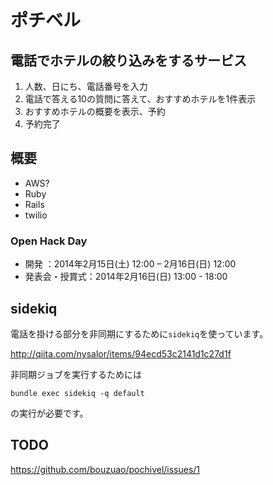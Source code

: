 ポチベル
========

## 電話でホテルの絞り込みをするサービス
1. 人数、日にち、電話番号を入力
2. 電話で答える10の質問に答えて、おすすめホテルを1件表示
3. おすすめホテルの概要を表示、予約
4. 予約完了

## 概要

- AWS?
- Ruby
- Rails
- twilio

### Open Hack Day
- 開発          ：2014年2月15日(土) 12:00 – 2月16日(日) 12:00
- 発表会・授賞式：2014年2月16日(日) 13:00 - 18:00


## sidekiq

電話を掛ける部分を非同期にするために`sidekiq`を使っています。

http://qiita.com/nysalor/items/94ecd53c2141d1c27d1f

非同期ジョブを実行するためには

```
bundle exec sidekiq -q default
```

の実行が必要です。

## TODO

https://github.com/bouzuao/pochivel/issues/1

